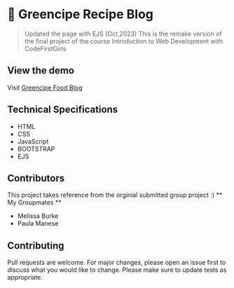 # 🥙 Greencipe Recipe Blog
> Updated the page with EJS (Oct,2023)
> This is the remake version of the final project of the course Introduction to Web Development with CodeFirstGirls


## View the demo
Visit [Greencipe Food Blog](https://greencipe.netlify.app)

## Technical Specifications
- HTML
- CSS
- JavaScript
- BOOTSTRAP
- EJS

## Contributors
This project takes reference from the orginial submitted group project :)
** My Groupmates ** 
- Melissa Burke
- Paula Manese

## Contributing
Pull requests are welcome. For major changes, please open an issue first to discuss what you would like to change.
Please make sure to update tests as appropriate.
